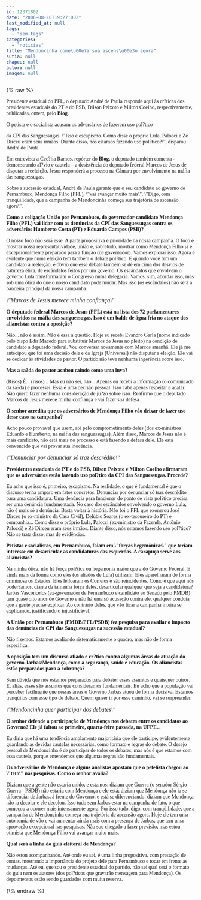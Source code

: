 ```yaml
---
id: 12371802
date: "2006-08-10T19:27:00Z"
last_modified_at: null
tags:
  - "sem-tags"
categories:
  - "noticias"
title: "Mendoncinha come\u00e7a sua ascens\u00e3o agora"
sutia: null
chapeu: null
autor: null
imagem: null
---
```

{\% raw %}
<p><P><FONT face=Verdana>Presidente estadual do PFL, o deputado André de Paula responde aqui às cr?ticas dos presidentes estaduais do PT e do PSB, Dilson Peixoto e Milton Coelho, respectivamente, publicadas, ontem, pelo <B>Blog</B>. </FONT></P></p>
<p><P><FONT face=Verdana>O petista e o socialista acusam os adversários de fazerem uso pol?tico</p>
<p> da CPI das Sanguessugas. \"Isso é escapismo.&nbsp;Como disse o próprio Lula, Palocci e Zé Dirceu eram seus irmãos. Diante disso, nós estamos fazendo uso pol?tico?\", disparou André de Paula. </FONT></P></p>
<p><P><FONT face=Verdana>Em entrevista a Cec?lia Ramos, repórter do <STRONG>Blog</STRONG>, o deputado também comenta - demonstrando al?vio e cautela – a desistência do deputado federal Marcos de Jesus de disputar a reeleição. Jesus responderá a processo na Câmara por envolvimento na máfia das sanguessugas.</FONT></P></p>
<p><P><FONT face=Verdana>Sobre a sucessão estadual, André de Paula garante que o seu candidato ao governo de Pernambuco, Mendonça Filho (PFL), \"vai avançar muito mais\". \"Digo, com tranqüilidade, que a campanha de Mendoncinha começa sua trajetória de ascensão agora\".</FONT></P><B></p>
<p><P><FONT face=Verdana>Como a coligação União por Pernambuco, do governador-candidato Mendonça Filho (PFL) vai lidar com as denúncias da CPI das Sanguessugas contra os adversários Humberto Costa (PT) e Eduardo Campos (PSB)?</FONT></P></B></p>
<p><P><FONT face=Verdana>O nosso foco não será esse. A parte propositiva é prioridade na nossa campanha. O foco é mostrar nossa representatividade, união e, sobretudo, mostrar como Mendonça Filho já é excepcionalmente preparado para a função (de governador). Vamos explorar isso. Agora é evidente que numa eleição tem também o debate pol?tico. E quando você tem um candidato à reeleição, é óbvio que esse debate também se dê em cima dos desvios de natureza ética, de escândalos feitos por um governo. Os escândalos que envolvem o governo Lula transformaram o Congresso numa delegacia. Vamos, sim, abordar isso, mas sob uma ótica do que o nosso candidato pode mudar. Mas isso (os escândalos) não será a bandeira principal da nossa campanha.<BR></FONT></P></p>
<p><P><FONT face=Verdana size=3><EM>\"Marcos de Jesus merece minha confiança\"<BR></EM></FONT></P><B></p>
<p><P><FONT face=Verdana>O deputado federal Marcos de Jesus (PFL) está na lista dos 72 parlamentares envolvidos na máfia das sanguessugas. Isso é um balde de água fria no ataque dos aliancistas contra a oposição? </FONT></P></B></p>
<p><P><FONT face=Verdana>Não... não é assim. Não é essa a questão. Hoje eu recebi Evandro Garla (nome indicado pelo bispo Edir Macedo para substituir Marcos de Jesus no pleito) na condição de candidato a deputado federal. Vou conversar novamente com Marcos amanhã. Ele já me antecipou que foi uma decisão dele e da Igreja (Universal) não disputar a eleição. Ele vai se dedicar às atividades de pastor. O partido não teve nenhuma ingerência sobre isso.</FONT></P><B></p>
<p><P><FONT face=Verdana>Mas a sa?da do pastor acabou caindo como uma luva?</FONT></P></B></p>
<p><P><FONT face=Verdana>(Risos) É... (risos)... Mas eu não sei, não... Apenas eu recebi a informação (o comunicado da sa?da) e processei. Essa é uma decisão pessoal. Isso cabe apenas respeitar e acatar. Não quero fazer nenhuma consideração de ju?zo sobre isso. Reafirmo que o deputado Marcos de Jesus merece minha confiança e vai fazer sua defesa. </FONT></P><B></p>
<p><P><FONT face=Verdana>O senhor acredita que os adversários de Mendonça Filho vão deixar de fazer uso desse caso na campanha?</FONT></P></B></p>
<p><P><FONT face=Verdana>Acho pouco provável que usem, até pelo comprometimento deles (dos ex-ministros Eduardo e Humberto, na máfia das sanguessugas). Além disso, Marcos de Jesus não é mais candidato, não está mais no processo e está fazendo a defesa dele. Ele está convencido que vai provar sua inocência.<BR></FONT></P></p>
<p><P><FONT face=Verdana size=3><EM>\"Denunciar por denunciar só traz descrédito\"<BR></EM></FONT></P><B></p>
<p><P><FONT face=Verdana>Presidentes estaduais do PT e do PSB, Dilson Peixoto e Milton Coelho afirmaram que os adversários estão fazendo uso pol?tico da CPI das Sanguessugas. Procede?</FONT></P></B></p>
<p><P><FONT face=Verdana>Eu acho que isso é, primeiro, escapismo. Na realidade, o que é fundamental é que o discurso tenha amparo em fatos concretos. Denunciar por denunciar só traz descrédito para uma candidatura. Uma denúncia para funcionar do ponto de vista pol?tico precisa ser uma denúncia fundamentada. No caso dos escândalos envolvendo o governo Lula, não é mais só a denúncia. Basta voltar à história. Não foi o PFL que exonerou José Dirceu (o ex-ministro da Casa Civil), Delúbio Soares (o ex-tesoureiro do PT) e companhia... Como disse o próprio Lula, Palocci (ex-ministro da Fazenda, Antônio Palocci) e Zé Dirceu eram seus irmãos. Diante disso, nós estamos fazendo uso pol?tico? Não se trata disso, mas de evidências. </FONT></P><B></p>
<p><P><FONT face=Verdana>Petistas e socialistas, em Pernambuco, falam em \"forças hegemônicas\" que teriam interesse em desarticular as candidaturas das esquerdas. A carapuça serve aos aliancistas?</FONT></P></B></p>
<p><P><FONT face=Verdana>Na minha ótica, não há força pol?tica ou hegemonia maior que a do Governo Federal. E ainda mais da forma como eles (os aliados de Lula) utilizam. Eles aparelharam de forma criminosa os Estados. Eles leiloaram os Correios e são reincidentes. Como é que aqui nós poder?amos, diante da tamanha força deles, desarticular qualquer que seja a candidatura? Jarbas Vasconcelos (ex-governador de Pernambuco e candidato ao Senado pelo PMDB) tem quase oito anos de Governo e não há uma só acusação contra ele, qualquer conduta que a gente precise explicar. Ao contrário deles, que vão ficar a campanha inteira se explicando, justificando o injustificável. </FONT></P><B></p>
<p><P><FONT face=Verdana>A União por Pernambuco (PMDB/PFL/PSDB) fez pesquisa para avaliar o impacto das denúncias da CPI das Sanguessugas na sucessão estadual?</FONT></P></B></p>
<p><P><FONT face=Verdana>Não fizemos. Estamos avaliando sistematicamente o quadro, mas não de forma especifica.</FONT></P></p>
<p><P><B><FONT face=Verdana>A oposição tem um discurso afiado e cr?tico contra algumas áreas de atuação do governo Jarbas/Mendonça, como a segurança, saúde e educação. Os aliancistas estão preparados para a cobrança? </FONT></P></B></p>
<p><P><FONT face=Verdana>Sem dúvida que nós estamos preparados para debater esses assuntos e quaisquer outros. E, aliás, esses são assuntos que consideramos fundamentais. Eu acho que a população vai perceber facilmente que nessas áreas o Governo Jarbas atuou de forma decisiva. Estamos tranqüilos com esse tipo de debate. Quem quiser ir por esse caminho, vai se surpreender.<BR></FONT></P></p>
<p><P><FONT face=Verdana size=3><EM>\"Mendoncinha&nbsp;quer participar dos debates\"<BR></EM></FONT></P><B></p>
<p><P><FONT face=Verdana>O senhor defende a participação de Mendonça nos debates entre os candidatos ao Governo? Ele já faltou ao primeiro, quarta-feira passada, na UFPE...</FONT></P></B></p>
<p><P><FONT face=Verdana>Eu diria que há uma tendência amplamente majoritária que ele participe, evidentemente guardando as devidas cautelas necessárias, como formato e regras do debate. O desejo pessoal de Mendoncinha é de participar de todos os debates, mas nós é que estamos com essa cautela, porque entendemos que algumas regras são fundamentais. </FONT></P><B></p>
<p><P><FONT face=Verdana>Os adversários de Mendonça e alguns analistas apostam que o pefelista chegou ao \"teto\" nas pesquisas. Como o senhor avalia?</FONT></B><FONT face=Verdana> </FONT></P></p>
<p><P><FONT face=Verdana>Diziam que a gente não estaria unido, e estamos; diziam que Guerra (o senador Sérgio Guerra - PSDB) não estaria com Mendonça e ele está; diziam que Mendonça não ia se diferenciar de Jarbas, à frente do Governo, e está se diferenciando; diziam que Mendonça não ia decolar e ele decolou. Isso tudo sem Jarbas estar na campanha de fato, o que começou a ocorrer mais intensamente agora. Por isso tudo, digo, com tranqüilidade, que a campanha de Mendoncinha começa sua trajetória de ascensão agora. Hoje ele tem uma autonomia de vôo e vai aumentar ainda mais com a presença de Jarbas, que tem uma aprovação excepcional nas pesquisas. Não sou chegado a fazer previsão, mas estou otimista que Mendonça Filho vai avançar muito mais.</FONT></P><B></p>
<p><P><FONT face=Verdana>Qual será a linha do guia eleitoral de Mendonça?</FONT></P></B></p>
<p><P><FONT face=Verdana>Não estou acompanhando. Até onde eu sei, é uma linha propositiva, com prestação de contas, mostrando a importância do projeto dele para Pernambuco e tocar em frente as mudanças. Até eu, que sou o presidente estadual do partido, não sei qual será o formato do guia nem os autores (dos pol?ticos que gravarão mensagem para Mendonça). Os depoimentos estão sendo guardados com muita reserva.</FONT></P> </p>
{\% endraw %}